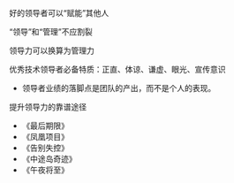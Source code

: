 好的领导者可以“赋能”其他人

“领导”和“管理”不应割裂

领导力可以换算为管理力

优秀技术领导者必备特质：正直、体谅、谦虚、眼光、宣传意识

- 领导者业绩的落脚点是团队的产出，而不是个人的表现。

提升领导力的靠谱途径

- 《最后期限》
- 《凤凰项目》
- 《告别失控》
- 《中途岛奇迹》
- 《午夜将至》
